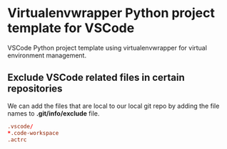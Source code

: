 # Virtualenvwrapper Python project template for VSCode

VSCode Python project template using virtualenvwrapper for virtual environment management.

## Exclude VSCode related files in certain repositories

We can add the files that are local to our local git repo by adding the file names to **.git/info/exclude** file.

```conf
.vscode/
*.code-workspace
.actrc
```
